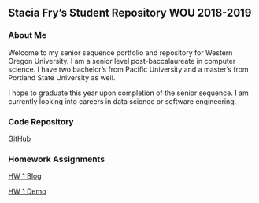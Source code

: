## Stacia Fry’s Student Repository WOU 2018-2019

### About Me
Welcome to my senior sequence portfolio and repository for Western Oregon University. I am a senior level post-baccalaureate in computer science. I have two bachelor’s from Pacific University and a master’s from Portland State University as well. 

I hope to graduate this year upon completion of the senior sequence. I am currently looking into careers in data science or software engineering.

### Code Repository

[GitHub](https://github.com/siphry/siphry.github.io)

### Homework Assignments
[HW 1 Blog]()

[HW 1 Demo](https://github.com/siphry/siphry.github.io/blob/master/HW1/HTML/home.html)